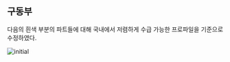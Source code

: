 ## 구동부

다음의 흰색 부분의 파트들에 대해 국내에서 저렴하게 수급 가능한 프로파일을 기준으로 수정하였다. 

![initial](https://user-images.githubusercontent.com/90170053/148332805-bc1bdbc9-2d99-4025-8990-0141807bf65d.jpg)
